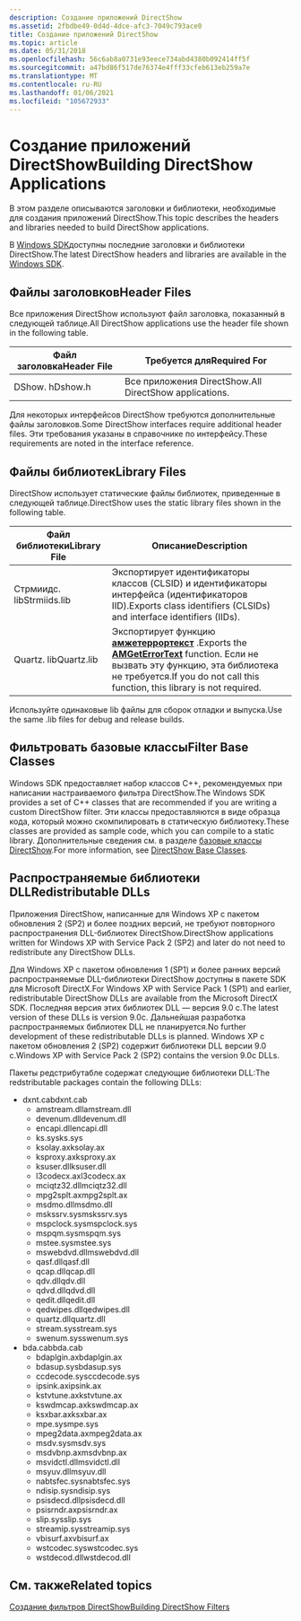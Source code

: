 ```yaml
---
description: Создание приложений DirectShow
ms.assetid: 2fbdbe49-0d4d-4dce-afc3-7049c793ace0
title: Создание приложений DirectShow
ms.topic: article
ms.date: 05/31/2018
ms.openlocfilehash: 56c6ab8a0731e93eece734abd4380b092414ff5f
ms.sourcegitcommit: a47bd86f517de76374e4fff33cfeb613eb259a7e
ms.translationtype: MT
ms.contentlocale: ru-RU
ms.lasthandoff: 01/06/2021
ms.locfileid: "105672933"
---
```

# <a name="building-directshow-applications"></a><span data-ttu-id="b33f6-103">Создание приложений DirectShow</span><span class="sxs-lookup"><span data-stu-id="b33f6-103">Building DirectShow Applications</span></span>

<span data-ttu-id="b33f6-104">В этом разделе описываются заголовки и библиотеки, необходимые для создания приложений DirectShow.</span><span class="sxs-lookup"><span data-stu-id="b33f6-104">This topic describes the headers and libraries needed to build DirectShow applications.</span></span>

<span data-ttu-id="b33f6-105">В [Windows SDK](https://msdn.microsoft.com/windows/aa904949.aspx)доступны последние заголовки и библиотеки DirectShow.</span><span class="sxs-lookup"><span data-stu-id="b33f6-105">The latest DirectShow headers and libraries are available in the [Windows SDK](https://msdn.microsoft.com/windows/aa904949.aspx).</span></span>

## <a name="header-files"></a><span data-ttu-id="b33f6-106">Файлы заголовков</span><span class="sxs-lookup"><span data-stu-id="b33f6-106">Header Files</span></span>

<span data-ttu-id="b33f6-107">Все приложения DirectShow используют файл заголовка, показанный в следующей таблице.</span><span class="sxs-lookup"><span data-stu-id="b33f6-107">All DirectShow applications use the header file shown in the following table.</span></span>



| <span data-ttu-id="b33f6-108">Файл заголовка</span><span class="sxs-lookup"><span data-stu-id="b33f6-108">Header File</span></span> | <span data-ttu-id="b33f6-109">Требуется для</span><span class="sxs-lookup"><span data-stu-id="b33f6-109">Required For</span></span>                 |
|-------------|------------------------------|
| <span data-ttu-id="b33f6-110">DShow. h</span><span class="sxs-lookup"><span data-stu-id="b33f6-110">Dshow.h</span></span>     | <span data-ttu-id="b33f6-111">Все приложения DirectShow.</span><span class="sxs-lookup"><span data-stu-id="b33f6-111">All DirectShow applications.</span></span> |



 

<span data-ttu-id="b33f6-112">Для некоторых интерфейсов DirectShow требуются дополнительные файлы заголовков.</span><span class="sxs-lookup"><span data-stu-id="b33f6-112">Some DirectShow interfaces require additional header files.</span></span> <span data-ttu-id="b33f6-113">Эти требования указаны в справочнике по интерфейсу.</span><span class="sxs-lookup"><span data-stu-id="b33f6-113">These requirements are noted in the interface reference.</span></span>

## <a name="library-files"></a><span data-ttu-id="b33f6-114">Файлы библиотек</span><span class="sxs-lookup"><span data-stu-id="b33f6-114">Library Files</span></span>

<span data-ttu-id="b33f6-115">DirectShow использует статические файлы библиотек, приведенные в следующей таблице.</span><span class="sxs-lookup"><span data-stu-id="b33f6-115">DirectShow uses the static library files shown in the following table.</span></span>



| <span data-ttu-id="b33f6-116">Файл библиотеки</span><span class="sxs-lookup"><span data-stu-id="b33f6-116">Library File</span></span> | <span data-ttu-id="b33f6-117">Описание</span><span class="sxs-lookup"><span data-stu-id="b33f6-117">Description</span></span>                                                                                                                    |
|--------------|--------------------------------------------------------------------------------------------------------------------------------|
| <span data-ttu-id="b33f6-118">Стрмиидс. lib</span><span class="sxs-lookup"><span data-stu-id="b33f6-118">Strmiids.lib</span></span> | <span data-ttu-id="b33f6-119">Экспортирует идентификаторы классов (CLSID) и идентификаторы интерфейса (идентификаторов IID).</span><span class="sxs-lookup"><span data-stu-id="b33f6-119">Exports class identifiers (CLSIDs) and interface identifiers (IIDs).</span></span>                                                           |
| <span data-ttu-id="b33f6-120">Quartz. lib</span><span class="sxs-lookup"><span data-stu-id="b33f6-120">Quartz.lib</span></span>   | <span data-ttu-id="b33f6-121">Экспортирует функцию [**амжетеррортекст**](/windows/win32/api/errors/nf-errors-amgeterrortexta) .</span><span class="sxs-lookup"><span data-stu-id="b33f6-121">Exports the [**AMGetErrorText**](/windows/win32/api/errors/nf-errors-amgeterrortexta) function.</span></span> <span data-ttu-id="b33f6-122">Если не вызвать эту функцию, эта библиотека не требуется.</span><span class="sxs-lookup"><span data-stu-id="b33f6-122">If you do not call this function, this library is not required.</span></span> |



 

<span data-ttu-id="b33f6-123">Используйте одинаковые lib файлы для сборок отладки и выпуска.</span><span class="sxs-lookup"><span data-stu-id="b33f6-123">Use the same .lib files for debug and release builds.</span></span>

## <a name="filter-base-classes"></a><span data-ttu-id="b33f6-124">Фильтровать базовые классы</span><span class="sxs-lookup"><span data-stu-id="b33f6-124">Filter Base Classes</span></span>

<span data-ttu-id="b33f6-125">Windows SDK предоставляет набор классов C++, рекомендуемых при написании настраиваемого фильтра DirectShow.</span><span class="sxs-lookup"><span data-stu-id="b33f6-125">The Windows SDK provides a set of C++ classes that are recommended if you are writing a custom DirectShow filter.</span></span> <span data-ttu-id="b33f6-126">Эти классы предоставляются в виде образца кода, который можно скомпилировать в статическую библиотеку.</span><span class="sxs-lookup"><span data-stu-id="b33f6-126">These classes are provided as sample code, which you can compile to a static library.</span></span> <span data-ttu-id="b33f6-127">Дополнительные сведения см. в разделе [базовые классы DirectShow](directshow-base-classes.md).</span><span class="sxs-lookup"><span data-stu-id="b33f6-127">For more information, see [DirectShow Base Classes](directshow-base-classes.md).</span></span>

## <a name="redistributable-dlls"></a><span data-ttu-id="b33f6-128">Распространяемые библиотеки DLL</span><span class="sxs-lookup"><span data-stu-id="b33f6-128">Redistributable DLLs</span></span>

<span data-ttu-id="b33f6-129">Приложения DirectShow, написанные для Windows XP с пакетом обновления 2 (SP2) и более поздних версий, не требуют повторного распространения DLL-библиотек DirectShow.</span><span class="sxs-lookup"><span data-stu-id="b33f6-129">DirectShow applications written for Windows XP with Service Pack 2 (SP2) and later do not need to redistribute any DirectShow DLLs.</span></span>

<span data-ttu-id="b33f6-130">Для Windows XP с пакетом обновления 1 (SP1) и более ранних версий распространяемые DLL-библиотеки DirectShow доступны в пакете SDK для Microsoft DirectX.</span><span class="sxs-lookup"><span data-stu-id="b33f6-130">For Windows XP with Service Pack 1 (SP1) and earlier, redistributable DirectShow DLLs are available from the Microsoft DirectX SDK.</span></span> <span data-ttu-id="b33f6-131">Последняя версия этих библиотек DLL — версия 9.0 c.</span><span class="sxs-lookup"><span data-stu-id="b33f6-131">The latest version of these DLLs is version 9.0c.</span></span> <span data-ttu-id="b33f6-132">Дальнейшая разработка распространяемых библиотек DLL не планируется.</span><span class="sxs-lookup"><span data-stu-id="b33f6-132">No further development of these redistributable DLLs is planned.</span></span> <span data-ttu-id="b33f6-133">Windows XP с пакетом обновления 2 (SP2) содержит библиотеки DLL версии 9.0 c.</span><span class="sxs-lookup"><span data-stu-id="b33f6-133">Windows XP with Service Pack 2 (SP2) contains the version 9.0c DLLs.</span></span>

<span data-ttu-id="b33f6-134">Пакеты редстрибутабле содержат следующие библиотеки DLL:</span><span class="sxs-lookup"><span data-stu-id="b33f6-134">The redstributable packages contain the following DLLs:</span></span>

-   <span data-ttu-id="b33f6-135">dxnt.cab</span><span class="sxs-lookup"><span data-stu-id="b33f6-135">dxnt.cab</span></span>
    -   <span data-ttu-id="b33f6-136">amstream.dll</span><span class="sxs-lookup"><span data-stu-id="b33f6-136">amstream.dll</span></span>
    -   <span data-ttu-id="b33f6-137">devenum.dll</span><span class="sxs-lookup"><span data-stu-id="b33f6-137">devenum.dll</span></span>
    -   <span data-ttu-id="b33f6-138">encapi.dll</span><span class="sxs-lookup"><span data-stu-id="b33f6-138">encapi.dll</span></span>
    -   <span data-ttu-id="b33f6-139">ks.sys</span><span class="sxs-lookup"><span data-stu-id="b33f6-139">ks.sys</span></span>
    -   <span data-ttu-id="b33f6-140">ksolay.ax</span><span class="sxs-lookup"><span data-stu-id="b33f6-140">ksolay.ax</span></span>
    -   <span data-ttu-id="b33f6-141">ksproxy.ax</span><span class="sxs-lookup"><span data-stu-id="b33f6-141">ksproxy.ax</span></span>
    -   <span data-ttu-id="b33f6-142">ksuser.dll</span><span class="sxs-lookup"><span data-stu-id="b33f6-142">ksuser.dll</span></span>
    -   <span data-ttu-id="b33f6-143">l3codecx.ax</span><span class="sxs-lookup"><span data-stu-id="b33f6-143">l3codecx.ax</span></span>
    -   <span data-ttu-id="b33f6-144">mciqtz32.dll</span><span class="sxs-lookup"><span data-stu-id="b33f6-144">mciqtz32.dll</span></span>
    -   <span data-ttu-id="b33f6-145">mpg2splt.ax</span><span class="sxs-lookup"><span data-stu-id="b33f6-145">mpg2splt.ax</span></span>
    -   <span data-ttu-id="b33f6-146">msdmo.dll</span><span class="sxs-lookup"><span data-stu-id="b33f6-146">msdmo.dll</span></span>
    -   <span data-ttu-id="b33f6-147">mskssrv.sys</span><span class="sxs-lookup"><span data-stu-id="b33f6-147">mskssrv.sys</span></span>
    -   <span data-ttu-id="b33f6-148">mspclock.sys</span><span class="sxs-lookup"><span data-stu-id="b33f6-148">mspclock.sys</span></span>
    -   <span data-ttu-id="b33f6-149">mspqm.sys</span><span class="sxs-lookup"><span data-stu-id="b33f6-149">mspqm.sys</span></span>
    -   <span data-ttu-id="b33f6-150">mstee.sys</span><span class="sxs-lookup"><span data-stu-id="b33f6-150">mstee.sys</span></span>
    -   <span data-ttu-id="b33f6-151">mswebdvd.dll</span><span class="sxs-lookup"><span data-stu-id="b33f6-151">mswebdvd.dll</span></span>
    -   <span data-ttu-id="b33f6-152">qasf.dll</span><span class="sxs-lookup"><span data-stu-id="b33f6-152">qasf.dll</span></span>
    -   <span data-ttu-id="b33f6-153">qcap.dll</span><span class="sxs-lookup"><span data-stu-id="b33f6-153">qcap.dll</span></span>
    -   <span data-ttu-id="b33f6-154">qdv.dll</span><span class="sxs-lookup"><span data-stu-id="b33f6-154">qdv.dll</span></span>
    -   <span data-ttu-id="b33f6-155">qdvd.dll</span><span class="sxs-lookup"><span data-stu-id="b33f6-155">qdvd.dll</span></span>
    -   <span data-ttu-id="b33f6-156">qedit.dll</span><span class="sxs-lookup"><span data-stu-id="b33f6-156">qedit.dll</span></span>
    -   <span data-ttu-id="b33f6-157">qedwipes.dll</span><span class="sxs-lookup"><span data-stu-id="b33f6-157">qedwipes.dll</span></span>
    -   <span data-ttu-id="b33f6-158">quartz.dll</span><span class="sxs-lookup"><span data-stu-id="b33f6-158">quartz.dll</span></span>
    -   <span data-ttu-id="b33f6-159">stream.sys</span><span class="sxs-lookup"><span data-stu-id="b33f6-159">stream.sys</span></span>
    -   <span data-ttu-id="b33f6-160">swenum.sys</span><span class="sxs-lookup"><span data-stu-id="b33f6-160">swenum.sys</span></span>
-   <span data-ttu-id="b33f6-161">bda.cab</span><span class="sxs-lookup"><span data-stu-id="b33f6-161">bda.cab</span></span>
    -   <span data-ttu-id="b33f6-162">bdaplgin.ax</span><span class="sxs-lookup"><span data-stu-id="b33f6-162">bdaplgin.ax</span></span>
    -   <span data-ttu-id="b33f6-163">bdasup.sys</span><span class="sxs-lookup"><span data-stu-id="b33f6-163">bdasup.sys</span></span>
    -   <span data-ttu-id="b33f6-164">ccdecode.sys</span><span class="sxs-lookup"><span data-stu-id="b33f6-164">ccdecode.sys</span></span>
    -   <span data-ttu-id="b33f6-165">ipsink.ax</span><span class="sxs-lookup"><span data-stu-id="b33f6-165">ipsink.ax</span></span>
    -   <span data-ttu-id="b33f6-166">kstvtune.ax</span><span class="sxs-lookup"><span data-stu-id="b33f6-166">kstvtune.ax</span></span>
    -   <span data-ttu-id="b33f6-167">kswdmcap.ax</span><span class="sxs-lookup"><span data-stu-id="b33f6-167">kswdmcap.ax</span></span>
    -   <span data-ttu-id="b33f6-168">ksxbar.ax</span><span class="sxs-lookup"><span data-stu-id="b33f6-168">ksxbar.ax</span></span>
    -   <span data-ttu-id="b33f6-169">mpe.sys</span><span class="sxs-lookup"><span data-stu-id="b33f6-169">mpe.sys</span></span>
    -   <span data-ttu-id="b33f6-170">mpeg2data.ax</span><span class="sxs-lookup"><span data-stu-id="b33f6-170">mpeg2data.ax</span></span>
    -   <span data-ttu-id="b33f6-171">msdv.sys</span><span class="sxs-lookup"><span data-stu-id="b33f6-171">msdv.sys</span></span>
    -   <span data-ttu-id="b33f6-172">msdvbnp.ax</span><span class="sxs-lookup"><span data-stu-id="b33f6-172">msdvbnp.ax</span></span>
    -   <span data-ttu-id="b33f6-173">msvidctl.dll</span><span class="sxs-lookup"><span data-stu-id="b33f6-173">msvidctl.dll</span></span>
    -   <span data-ttu-id="b33f6-174">msyuv.dll</span><span class="sxs-lookup"><span data-stu-id="b33f6-174">msyuv.dll</span></span>
    -   <span data-ttu-id="b33f6-175">nabtsfec.sys</span><span class="sxs-lookup"><span data-stu-id="b33f6-175">nabtsfec.sys</span></span>
    -   <span data-ttu-id="b33f6-176">ndisip.sys</span><span class="sxs-lookup"><span data-stu-id="b33f6-176">ndisip.sys</span></span>
    -   <span data-ttu-id="b33f6-177">psisdecd.dll</span><span class="sxs-lookup"><span data-stu-id="b33f6-177">psisdecd.dll</span></span>
    -   <span data-ttu-id="b33f6-178">psisrndr.ax</span><span class="sxs-lookup"><span data-stu-id="b33f6-178">psisrndr.ax</span></span>
    -   <span data-ttu-id="b33f6-179">slip.sys</span><span class="sxs-lookup"><span data-stu-id="b33f6-179">slip.sys</span></span>
    -   <span data-ttu-id="b33f6-180">streamip.sys</span><span class="sxs-lookup"><span data-stu-id="b33f6-180">streamip.sys</span></span>
    -   <span data-ttu-id="b33f6-181">vbisurf.ax</span><span class="sxs-lookup"><span data-stu-id="b33f6-181">vbisurf.ax</span></span>
    -   <span data-ttu-id="b33f6-182">wstcodec.sys</span><span class="sxs-lookup"><span data-stu-id="b33f6-182">wstcodec.sys</span></span>
    -   <span data-ttu-id="b33f6-183">wstdecod.dll</span><span class="sxs-lookup"><span data-stu-id="b33f6-183">wstdecod.dll</span></span>

## <a name="related-topics"></a><span data-ttu-id="b33f6-184">См. также</span><span class="sxs-lookup"><span data-stu-id="b33f6-184">Related topics</span></span>

<dl> <dt>

[<span data-ttu-id="b33f6-185">Создание фильтров DirectShow</span><span class="sxs-lookup"><span data-stu-id="b33f6-185">Building DirectShow Filters</span></span>](building-directshow-filters.md)
</dt> </dl>

 

 
